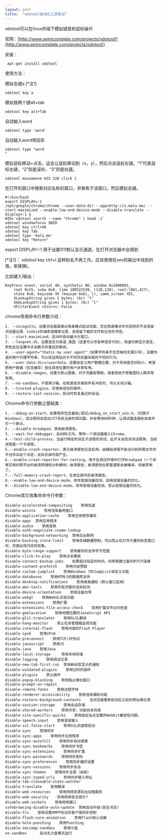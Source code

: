 ```yaml
---
layout: post
title:  "xdotool自动化工具笔记"
---
```


xdotool可以在linux终端下模拟键盘和鼠标操作

官网：[http://www.semicomplete.com/projects/xdotool/](http://www.semicomplete.com/projects/xdotool/)

安装：

	 apt-get install xdotool

使用方法：

模拟击键a    [*注1]

	xdotool key a

模拟按两个键alt+tab

	xdotool key alt+Tab

自动输入word

	xdotool type 'word'

自动输入word带回车

	xdotool type "word
	"

模拟鼠标移动+点击，这会让鼠标移动到（x，y），然后点击鼠标左键。“1”代表鼠标左键，“2”则是滚轮，“3”则是右键。

	xdotool mousemove 655 320 click 1


在打开的窗口中搜索对应名称的窗口，并聚焦于该窗口，然后模拟击键。


	#!/bin/bash
	export DISPLAY=:1
	/opt/google/chrome/chrome --user-data-dir --app=http://s.malu.me/ --start-maximized --enable-low-end-device-mode --disable-translate --display=:1 &
	WID=`xdotool search --name "Chrome" | head -1`
	xdotool windowfocus $WID
	xdotool key ctrl+49
	xdotool key Tab
	xdotool type 'malu.me'
	xdotool key "Return"


export DISPLAY=:1 用于设置X11默认显示通道，在打开浏览器中会用到

[*注1]：  xdotool key ctrl+l 这种别名不再工作。应该使用在xev的输出中找到的值，来替换l。

比如键入l输出：

	KeyPress event, serial 40, synthetic NO, window 0x2000001,
	    root 0x25, subw 0x0, time 180522539, (110,120), root:(661,427),
	    state 0x0, keycode 49 (keysym 0x6c, l), same_screen YES,
	    XLookupString gives 1 bytes: (6c) "l"
	    XmbLookupString gives 1 bytes: (6c) "l"
	    XFilterEvent returns: False



chrome常用命令行参数介绍：

	1. --incognito，设置浏览器直接从隐身模式启动功能，您在隐身模式中浏览网页不会保留浏览器记录、Cookie存储库或搜索记录，会保留下载的文件和已存的书签。
	2. --start-maximized，启动时自动最大化窗口。
	3. --lang=en_US，设置语言为英语_美国（这里可以写各种语言代码），快速切换显示语言，而免去在设置中点击数次并重启的麻烦。
	4. --user-agent="thatis my user agent"（如果字符串不含空格则无需引号），设置伪造的用户代理字符串，可以验证网站对于不同浏览器采取的不同的行为。
	5. --user-data-dir=/userdata，设置自定义用户数据位置，对于系统盘空间较小，希望把用户数据（包含缓存）放在其他位置的用户非常有用。
	6. --disable-images，设置为禁止图像，对于流量有限制，或者其他不想看图的人群非常有用。
	7. --no-sandbox，不使用沙箱，在和某些杀毒软件有冲突时，可以关闭沙箱。
	8. --trusted-plugins，仅使用信任的插件。
	9. --restore-last-session，启动时恢复最近的会话。

Chrome命令行参数之基础类：

	1. --debug-on-start，如果程序包含基础/调试/debug_on_start_win.h，（仅限于Windows），该过程将​​自启动JIT系统注册的调试器，并会等待60秒钟，让调试器连接到自身并打一个断点。
	2. --disable-breakpad，禁用崩溃报告。
	3. --wait-for-debugger，在60秒之内，等待一个调试器接入Chrome。
	4.--test-child-process，当运行特定的派生子进程的测试，此开关会告诉测试框架，当前进程是一个子进程。
	5.--enable-crash-reporter，表示崩溃报告应该启用。由辅助进程不能访问到所需文件的平台作出这个决定，此标志由内部产生。
	6.--enable-crash-reporter-for-testing，用于在调试环境中打开Breakpad（一个非常实用的跨平台的崩溃转储和分析模块）崩溃报告，崩溃报告在那里通常会被编译，但被禁用了。
	7.--full-memory-crash-report，生成全部内存崩溃报告。
	8.--enable-low-end-device-mode，改写低端设备检测，启用低端设备的优化。
	9.--disable-low-end-device-mode，改写低端设备检测，禁止低端设备的优化。

Chrome其它收集命命令行参数：

	disable-accelerated-compositing    禁用加速
	disable-winsta    禁用渲染备用窗口
	disable-application-cache    禁用应用程序缓存
	disable-apps  禁用应用程序
	disable-audio    禁用音频
	disable-auth-negotiate-cname-lookup
	disable-background-networking  禁用后台联网
	disable-backing-store-limit    禁用存储数量限制，可以防止在打开大量的标签窗口时，页面出现闪烁的现象。
	disable-byte-range-support    禁用缓存的支持字节范围
	disable-click-to-play    禁用点击播放
	disable-connect-backup-jobs    如果超过指定的时间，则禁用建立备份的TCP连接
	disable-content-prefetch    禁用内容预取
	disable-custom-jumplist    禁用Windows 7的JumpList自定义功能
	disable-databases    禁用HTML5的数据库支持
	disable-desktop-notifications    禁用桌面通知（默认窗口启用）
	disable-dev-tools    禁用所有页面的渲染检测
	disable-device-orientation    禁用设备向导
	disable-webgl    禁用WebGL实验功能
	disable-extensions    禁用扩展
	disable-extensions-file-access-check    禁用扩展文件访问检查
	disable-geolocation    禁用地理位置的JavaScript API
	disable-glsl-translator    禁用GLSL翻译
	disable-hang-monitor    禁止任务管理器监视功能
	disable-internal-flash    禁用内部的Flash Player
	disable-ipv6    禁用IPv6
	disable-preconnect    禁用TCP/IP协议
	disable-javascript    禁用JS
	disable-java    禁用Java
	disable-local-storage     禁用本地存储
	disable-logging    禁用调试记录
	disable-new-tab-first-run  禁用新标签显示的通知
	disable-outdated-plugins    禁用过时的插件
	disable-plugins    禁止插件
	disable-popup-blocking    禁用阻止弹出窗口
	disable-prompt-on-repost
	disable-remote-fonts    禁用远程字体
	disable-renderer-accessibility    禁用渲染辅助功能
	disable-restore-background-contents    当浏览器重新启动后之前的网址被记录
	disable-session-storage    禁用会话存储
	disable-shared-workers    禁用共享，功能尚未完成
	disable-site-specific-quirks    禁用指定站点设置的WebKit兼容性问题。
	disable-speech-input    禁用语音输入
	disable-ssl-false-start    禁用SSL的虚假启动
	disable-sync    禁用同步
	disable-sync-apps    禁用同步应用程序
	disable-sync-autofill    禁用同步自动填表
	disable-sync-bookmarks    禁用同步书签
	disable-sync-extensions    禁用同步扩展
	disable-sync-passwords    禁用同步密码
	disable-sync-preferences    禁用同步偏好设置
	disable-sync-sessions    禁用同步会话
	disable-sync-themes    禁用同步主题（皮肤）
	disable-sync-typed-urls    禁用同步输入网址
	disable-tab-closeable-state-watcher    
	disable-translate    禁用翻译
	disable-web-resources    禁用网络资源后台加载服务
	disable-web-security    禁用网络安全提示?
	disable-web-sockets    禁用网络接口
	safebrowsing-disable-auto-update  禁用自动升级(安全浏览)
	disable-tls    禁用设置XMPP协议的客户端同步控制
	disable-flash-core-animation    禁用Flash核心动画
	disable-hole-punching    禁用Punching
	disable-seccomp-sandbox    禁用沙盒
	no-sandbox      启动无沙盒模式运行


